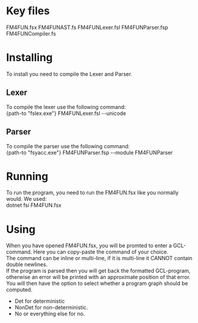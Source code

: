 # Key files
FM4FUN.fsx
FM4FUNAST.fs
FM4FUNLexer.fsl
FM4FUNParser.fsp
FM4FUNCompiler.fs

# Installing
To install you need to compile the Lexer and Parser.
## Lexer
To compile the lexer use the following command: \
{path-to "fslex.exe"} FM4FUNLexer.fsl --unicode
## Parser
To compile the parser use the following command: \
{path-to "fsyacc.exe"} FM4FUNParser.fsp --module FM4FUNParser

# Running
To run the program, you need to run the FM4FUN.fsx like you normally would.
We used: \
dotnet fsi FM4FUN.fsx

# Using
When you have opened FM4FUN.fsx, you will be promted to enter a GCL-command.
Here you can copy-paste the command of your choice. \
The command can be inline or multi-line, if it is multi-line it CANNOT contain double newlines. \
If the program is parsed then you will get back the formatted GCL-program, 
otherwise an error will be printed with an approximate position of that error. \
You will then have the option to select whether a program graph should be computed. 
   * Det for deterministic
   * NonDet for non-deterministic. 
   * No or everything else for no. 